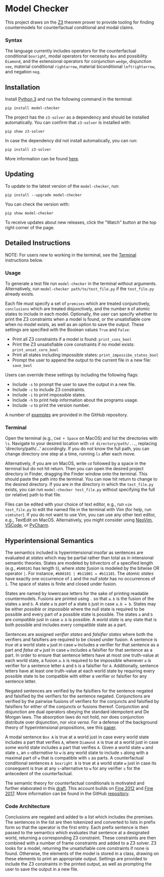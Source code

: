 # Model Checker

This project draws on the [Z3](https://github.com/Z3Prover/z3) theorem prover to provide tooling for finding countermodels for counterfactual conditional and modal claims.

### Syntax

The language currently includes operators for the counterfactual conditional `boxright`, modal operators for necessity `Box` and possibility `Diamond`, and the extensional operators for conjunction `wedge`, disjunction `vee`, material conditional `rightarrow`, material biconditional `leftrightarrow`, and negation `neg`.

## Installation

Install [Python 3](https://www.python.org/downloads/) and run the following command in the terminal:

```
pip install model-checker
```

The project has the `z3-solver` as a dependency and should be installed automatically.
You can confirm that `z3-solver` is installed with:

```
pip show z3-solver
```

In case the dependency did not install automatically, you can run:

```
pip install z3-solver
```

More information can be found [here](https://packaging.python.org/en/latest/tutorials/installing-packages/).

## Updating

To update to the latest version of the `model-checker`, run:

```
pip install --upgrade model-checker
```

You can check the version with:

```
pip show model-checker
```

To receive updates about new releases, click the "Watch" button at the top right corner of the page.

## Detailed Instructions

NOTE: For users new to working in the terminal, see the [Terminal](##Terminal) instructions below.

### Usage

To generate a test file run `model-checker` in the terminal without arguments.
Alternatively, run `model-checker path/to/test_file.py` if the `test_file.py` already exists.

Each file must specify a set of `premises` which are treated conjunctively, `conclusions` which are treated disjunctively, and the number `N` of atomic states to include in each model.
Optionally, the user can specify whether to print the Z3 constraints when a model is found, or the unsatisfiable core when no model exists, as well as an option to save the output.
These settings are specified with the Boolean values `True` and `False`:

- Print all Z3 constraints if a model is found: `print_cons_bool`
- Print the Z3 unsatisfiable core constraints if no model exists: `print_unsat_core_bool`
- Print all states including impossible states: `print_impossibe_states_bool`
- Prompt the user to append the output to the current file in a new file: `save_bool`

Users can override these settings by including the following flags:

- Include `-s` to prompt the user to save the output in a new file.
- Include `-c` to include Z3 constraints.
- Include `-i` to print impossible states.
- Include `-h` to print help information about the programs usage.
- Include `-v` to print the version number.

A number of [examples](https://github.com/benbrastmckie/ModelChecker/blob/master/Examples/examples.py) are provided in the GitHub repository.

### Terminal

Open the terminal (e.g., `Cmd + Space` on MacOS) and list the directories with `ls`. 
Navigate to your desired location with `cd directory/path/...`, replacing 'directory/path/...' accordingly.
If you do not know the full path, you can change directory one step at a time, running `ls` after each move.

Alternatively, if you are on MacOS, write `cd` followed by a space in the terminal but do not hit return.
Then you can open the desired project directory in Finder, dragging the Finder window onto the terminal.
This should paste the path into the terminal.
You can now hit return to change to the desired directory.
If you are in the directory in which the `test_file.py` exists, you can run `model-checker test_file.py` without specifying the full (or relative) path to that file.

Files can be edited with your choice of text editor, e.g., run `vim test_file.py` to edit the named file in the terminal with Vim (for help, run `vimtutor`).
If you do not want to use Vim, you can use any other text editor, e.g., TextEdit on MacOS.
Alternatively, you might consider using [NeoVim](https://github.com/benbrastmckie/.config), [VSCode](https://code.visualstudio.com/), or [PyCharm](https://www.jetbrains.com/pycharm/).

## Hyperintensional Semantics

The semantics included is hyperintensional insofar as sentences are evaluated at _states_ which may be partial rather than total as in intensional semantic theories.
States are modeled by bitvectors of a specified length (e.g., `#b00101` has length `5`), where _state fusion_ is modeled by the bitwise OR operator `|`.
For instance, `#b00101 | #b11001 = #b11101`.
The _atomic states_ have exactly one occurrence of `1` and the _null state_ has no occurrences of `1`.
The space of states is finite and closed under fusion.

States are named by lowercase letters for the sake of printing readable countermodels.
Fusions are printed using `.` so that `a.b` is the fusion of the states `a` and `b`.
A state `a` is _part_ of a state `b` just in case `a.b = b`.
States may be either _possible_ or _impossible_ where the null state is required to be possible and every part of a possible state is possible.
The states `a` and `b` are _compatible_ just in case `a.b` is possible.
A _world state_ is any state that is both possible and includes every compatible state as a part.

Sentences are assigned _verifier states_ and _falsifier states_ where both the verifiers and falsifiers are required to be closed under fusion.
A sentence is _true at_ a world state `w` just in case `w` includes a verifier for that sentence as a part and _false at_ `w` just in case `w` includes a falsifier for that sentence as a part.
In order to ensure that sentence letters have at most one truth-value at each world state, a fusion `a.b` is required to be impossible whenever `a` is verifier for a sentence letter `A` and `b` is a falsifier for `A`.
Additionally, sentence letters have at least one truth-value at each world state by requiring every possible state to be compatible with either a verifier or falsifier for any sentence letter.

Negated sentences are verified by the falsifiers for the sentence negated and falsified by the verifiers for the sentence negated.
Conjunctions are verified by the pairwise fusions of verifiers for the conjuncts and falsified by falsifiers for either of the conjuncts or fusions thereof.
Conjunction and disjunction are dual operators obeying the standard idempotent and De Morgan laws.
The absorption laws do not hold, nor does conjunction distribute over disjunction, nor _vice versa_.
For a defense of the background theory of hyperintensional propositions, see this [paper](https://link.springer.com/article/10.1007/s10992-021-09612-w).

A modal sentence `Box A` is true at a world just in case every world state includes a part that verifies `A`, where `Diamond A` is true at a world just in case some world state includes a part that verifies `A`.
Given a world state `w` and state `s`, an `s`_-alternative_ to `w` is any world state to include `s` along with a maximal part of `w` that is compatible with `s` as parts.
A counterfactual conditional sentences `A boxright B` is true at a world state `w` just in case its consequent is true at any `s`-alternative to `w` for any verifier `s` for the antecedent of the counterfactual.

The semantic theory for counterfactual conditionals is motivated and further elaborated in this [draft](https://github.com/benbrastmckie/ModelChecker/blob/master/Counterfactuals.pdf).
This account builds on [Fine 2012](https://www.pdcnet.org/jphil/content/jphil_2012_0109_0003_0221_0246) and [Fine 2017](https://link.springer.com/article/10.1007/s10992-016-9413-y).
More information can be found in the GitHub [repository](https://github.com/benbrastmckie/ModelChecker). 


### Code Architecture

Conclusions are negated and added to a list which includes the premises.
The sentences in the list are then tokenized and converted to lists in prefix form so that the operator is the first entry.
Each prefix sentence is then passed to the semantics which evaluates that sentence at a designated world, returning a corresponding Z3 constraint.
These constraints are then combined with a number of frame constraints and added to a Z3 solver.
Z3 looks for a model, returning the unsatisfiable core constraints if none is found.
Otherwise, the elements of the model is stored in a class, drawing on these elements to print an appropriate output.
Settings are provided to include the Z3 constraints in the printed output, as well as prompting the user to save the output in a new file.


